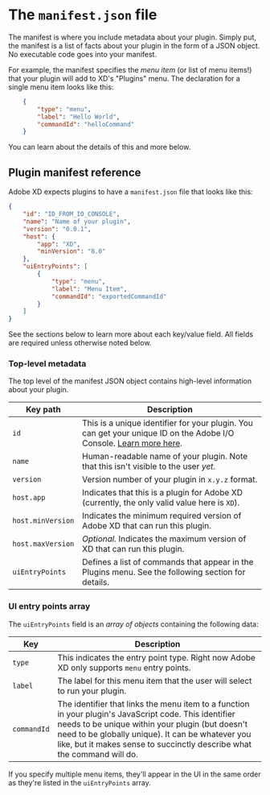 # The `manifest.json` file

The manifest is where you include metadata about your plugin. Simply put, the manifest is a list of facts about your plugin in the form of a JSON object. No executable code goes into your manifest.

For example, the manifest specifies the _menu item_ (or list of menu items!) that your plugin will add to XD's "Plugins" menu. The declaration for a single menu item looks like this:

```json
    {
        "type": "menu",
        "label": "Hello World",
        "commandId": "helloCommand"
    }
```

You can learn about the details of this and more below.


## Plugin manifest reference

Adobe XD expects plugins to have a `manifest.json` file that looks like this:

```json
{
    "id": "ID_FROM_IO_CONSOLE",
    "name": "Name of your plugin",
    "version": "0.0.1",
    "host": {
        "app": "XD",
        "minVersion": "8.0"
    },
    "uiEntryPoints": [
        {
            "type": "menu",
            "label": "Menu Item",
            "commandId": "exportedCommandId"
        }
    ]
}
```

See the sections below to learn more about each key/value field. All fields are required unless otherwise noted below.


### Top-level metadata

The top level of the manifest JSON object contains high-level information about your plugin.

Key path | Description
---------|------------
`id`     | This is a unique identifier for your plugin. You can get your unique ID on the Adobe I/O Console. [Learn more here]().
`name`   | Human-readable name of your plugin. Note that this isn't visible to the user _yet_.
`version`| Version number of your plugin in `x.y.z` format.
`host.app` | Indicates that this is a plugin for Adobe XD (currently, the only valid value here is `XD`).
`host.minVersion` | Indicates the minimum required version of Adobe XD that can run this plugin.
`host.maxVersion` | _Optional._ Indicates the maximum version of XD that can run this plugin.
`uiEntryPoints` | Defines a list of commands that appear in the Plugins menu. See the following section for details.

### UI entry points array

The `uiEntryPoints` field is an _array of objects_ containing the following data:

Key | Description
----|----------------
`type` | This indicates the entry point type. Right now Adobe XD only supports `menu` entry points.
`label` | The label for this menu item that the user will select to run your plugin.
`commandId` | The identifier that links the menu item to a function in your plugin's JavaScript code. This identifier needs to be unique within your plugin (but doesn't need to be globally unique). It can be whatever you like, but it makes sense to succinctly describe what the command will do.

If you specify multiple menu items, they'll appear in the UI in the same order as they're listed in the `uiEntryPoints` array.

